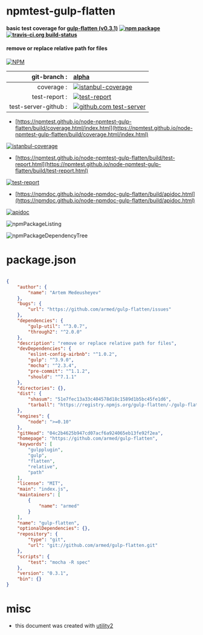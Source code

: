 # npmtest-gulp-flatten

#### basic test coverage for  [gulp-flatten (v0.3.1)](https://github.com/armed/gulp-flatten)  [![npm package](https://img.shields.io/npm/v/npmtest-gulp-flatten.svg?style=flat-square)](https://www.npmjs.org/package/npmtest-gulp-flatten) [![travis-ci.org build-status](https://api.travis-ci.org/npmtest/node-npmtest-gulp-flatten.svg)](https://travis-ci.org/npmtest/node-npmtest-gulp-flatten)

#### remove or replace relative path for files

[![NPM](https://nodei.co/npm/gulp-flatten.png?downloads=true&downloadRank=true&stars=true)](https://www.npmjs.com/package/gulp-flatten)

| git-branch : | [alpha](https://github.com/npmtest/node-npmtest-gulp-flatten/tree/alpha)|
|--:|:--|
| coverage : | [![istanbul-coverage](https://npmtest.github.io/node-npmtest-gulp-flatten/build/coverage.badge.svg)](https://npmtest.github.io/node-npmtest-gulp-flatten/build/coverage.html/index.html)|
| test-report : | [![test-report](https://npmtest.github.io/node-npmtest-gulp-flatten/build/test-report.badge.svg)](https://npmtest.github.io/node-npmtest-gulp-flatten/build/test-report.html)|
| test-server-github : | [![github.com test-server](https://npmtest.github.io/node-npmtest-gulp-flatten/GitHub-Mark-32px.png)](https://npmtest.github.io/node-npmtest-gulp-flatten/build/app/index.html) | | build-artifacts : | [![build-artifacts](https://npmtest.github.io/node-npmtest-gulp-flatten/glyphicons_144_folder_open.png)](https://github.com/npmtest/node-npmtest-gulp-flatten/tree/gh-pages/build)|

- [https://npmtest.github.io/node-npmtest-gulp-flatten/build/coverage.html/index.html](https://npmtest.github.io/node-npmtest-gulp-flatten/build/coverage.html/index.html)

[![istanbul-coverage](https://npmtest.github.io/node-npmtest-gulp-flatten/build/screenCapture.buildCi.browser.%252Ftmp%252Fbuild%252Fcoverage.lib.html.png)](https://npmtest.github.io/node-npmtest-gulp-flatten/build/coverage.html/index.html)

- [https://npmtest.github.io/node-npmtest-gulp-flatten/build/test-report.html](https://npmtest.github.io/node-npmtest-gulp-flatten/build/test-report.html)

[![test-report](https://npmtest.github.io/node-npmtest-gulp-flatten/build/screenCapture.buildCi.browser.%252Ftmp%252Fbuild%252Ftest-report.html.png)](https://npmtest.github.io/node-npmtest-gulp-flatten/build/test-report.html)

- [https://npmdoc.github.io/node-npmdoc-gulp-flatten/build/apidoc.html](https://npmdoc.github.io/node-npmdoc-gulp-flatten/build/apidoc.html)

[![apidoc](https://npmdoc.github.io/node-npmdoc-gulp-flatten/build/screenCapture.buildCi.browser.%252Ftmp%252Fbuild%252Fapidoc.html.png)](https://npmdoc.github.io/node-npmdoc-gulp-flatten/build/apidoc.html)

![npmPackageListing](https://npmtest.github.io/node-npmtest-gulp-flatten/build/screenCapture.npmPackageListing.svg)

![npmPackageDependencyTree](https://npmtest.github.io/node-npmtest-gulp-flatten/build/screenCapture.npmPackageDependencyTree.svg)



# package.json

```json

{
    "author": {
        "name": "Artem Medeusheyev"
    },
    "bugs": {
        "url": "https://github.com/armed/gulp-flatten/issues"
    },
    "dependencies": {
        "gulp-util": "^3.0.7",
        "through2": "^2.0.0"
    },
    "description": "remove or replace relative path for files",
    "devDependencies": {
        "eslint-config-airbnb": "^1.0.2",
        "gulp": "^3.9.0",
        "mocha": "^2.3.4",
        "pre-commit": "^1.1.2",
        "should": "^7.1.1"
    },
    "directories": {},
    "dist": {
        "shasum": "51e7fec13a33c404578d18c1589d1b5bc45fe1d6",
        "tarball": "https://registry.npmjs.org/gulp-flatten/-/gulp-flatten-0.3.1.tgz"
    },
    "engines": {
        "node": ">=0.10"
    },
    "gitHead": "04c2b4625b947cd07acf6a924065eb13fe92f2ea",
    "homepage": "https://github.com/armed/gulp-flatten",
    "keywords": [
        "gulpplugin",
        "gulp",
        "flatten",
        "relative",
        "path"
    ],
    "license": "MIT",
    "main": "index.js",
    "maintainers": [
        {
            "name": "armed"
        }
    ],
    "name": "gulp-flatten",
    "optionalDependencies": {},
    "repository": {
        "type": "git",
        "url": "git://github.com/armed/gulp-flatten.git"
    },
    "scripts": {
        "test": "mocha -R spec"
    },
    "version": "0.3.1",
    "bin": {}
}
```



# misc
- this document was created with [utility2](https://github.com/kaizhu256/node-utility2)
